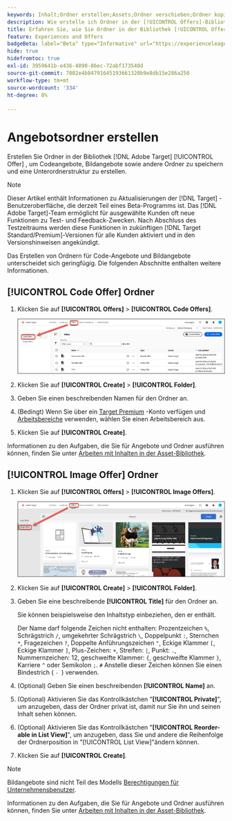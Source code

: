 ```yaml
---
keywords: Inhalt;Ordner erstellen;Assets;Ordner verschieben;Ordner kopieren;Ordner löschen;Ordner herunterladen;Ordner
description: Wie erstelle ich Ordner in der [!UICONTROL Offers]-Bibliothek?
title: Erfahren Sie, wie Sie Ordner in der Bibliothek [!UICONTROL Offers] erstellen, um Code- und Bildangebote sowie andere Ordner zu speichern.
feature: Experiences and Offers
badgeBeta: label="Beta" type="Informative" url="https://experienceleague.adobe.com/docs/target/using/introduction/intro.html?lang=de#beta newtab=true" tooltip="Was sind Beta-Funktionen in  [!DNL Adobe Target]?"
hide: true
hidefromtoc: true
exl-id: 3959641b-e436-4890-86ec-72abf173540d
source-git-commit: 7802e4b84791645193661320b9e8db15e286a250
workflow-type: tm+mt
source-wordcount: '334'
ht-degree: 8%

---
```


# Angebotsordner erstellen

Erstellen Sie Ordner in der Bibliothek [!DNL Adobe Target] [!UICONTROL Offer] , um Codeangebote, Bildangebote sowie andere Ordner zu speichern und eine Unterordnerstruktur zu erstellen.

>[!NOTE]
>
>Dieser Artikel enthält Informationen zu Aktualisierungen der [!DNL Target] -Benutzeroberfläche, die derzeit Teil eines Beta-Programms ist. Das [!DNL Adobe Target]-Team ermöglicht für ausgewählte Kunden oft neue Funktionen zu Test- und Feedback-Zwecken. Nach Abschluss des Testzeitraums werden diese Funktionen in zukünftigen [!DNL Target Standard/Premium]-Versionen für alle Kunden aktiviert und in den Versionshinweisen angekündigt.

Das Erstellen von Ordnern für Code-Angebote und Bildangebote unterscheidet sich geringfügig. Die folgenden Abschnitte enthalten weitere Informationen.

## [!UICONTROL Code Offer] Ordner

1. Klicken Sie auf **[!UICONTROL Offers]** > **[!UICONTROL Code Offers]**.

   ![Registerkarte &quot;Code-Angebote&quot;](/help/main/c-experiences/c-manage-content/assets/code-offers-tab-new.png)

1. Klicken Sie auf **[!UICONTROL Create]** > **[!UICONTROL Folder]**.

1. Geben Sie einen beschreibenden Namen für den Ordner an.

1. (Bedingt) Wenn Sie über ein [Target Premium](/help/main/c-intro/intro.md#premium) -Konto verfügen und [Arbeitsbereiche](/help/main/administrating-target/c-user-management/property-channel/properties-overview.md##section_B82EB409B67C4D9D9D20CE30E48DB1DC) verwenden, wählen Sie einen Arbeitsbereich aus.

1. Klicken Sie auf **[!UICONTROL Create]**.

Informationen zu den Aufgaben, die Sie für Angebote und Ordner ausführen können, finden Sie unter [Arbeiten mit Inhalten in der Asset-Bibliothek](/help/main/c-experiences/c-manage-content/assets-working.md).

## [!UICONTROL Image Offer] Ordner

1. Klicken Sie auf **[!UICONTROL Offers]** > **[!UICONTROL Image Offers]**.

   ![Registerkarte &quot;Bildangebote&quot;](/help/main/c-experiences/c-manage-content/assets/image-offers-tab-new.png)

1. Klicken Sie auf **[!UICONTROL Create]** > **[!UICONTROL Folder]**.
1. Geben Sie eine beschreibende **[!UICONTROL Title]** für den Ordner an.

   Sie können beispielsweise den Inhaltstyp einbeziehen, den er enthält.

   Der Name darf folgende Zeichen nicht enthalten: Prozentzeichen `%`, Schrägstrich `/`, umgekehrter Schrägstrich `\`, Doppelpunkt `:`, Sternchen `*`, Fragezeichen `?`, Doppelte Anführungszeichen `"`, Eckige Klammer `[`, Eckige Klammer `]`, Plus-Zeichen: `+`, Streifen: `|`, Punkt: `.`, Nummernzeichen: 12, geschweifte Klammer: `{`, geschweifte Klammer `}`, Karriere `^` oder Semikolon `;`. `#` Anstelle dieser Zeichen können Sie einen Bindestrich ( `- `) verwenden.

1. (Optional) Geben Sie einen beschreibenden **[!UICONTROL Name]** an.
1. (Optional) Aktivieren Sie das Kontrollkästchen &quot;**[!UICONTROL Private]**&quot;, um anzugeben, dass der Ordner privat ist, damit nur Sie ihn und seinen Inhalt sehen können.

1. (Optional) Aktivieren Sie das Kontrollkästchen &quot;**[!UICONTROL Reorder-able in List View]**&quot;, um anzugeben, dass Sie und andere die Reihenfolge der Ordnerposition in &quot;[!UICONTROL List View]&quot;ändern können.

1. Klicken Sie auf **[!UICONTROL Create]**.

>[!NOTE]
>
>Bildangebote sind nicht Teil des Modells [Berechtigungen für Unternehmensbenutzer](/help/main/administrating-target/c-user-management/property-channel/property-channel.md).

Informationen zu den Aufgaben, die Sie für Angebote und Ordner ausführen können, finden Sie unter [Arbeiten mit Inhalten in der Asset-Bibliothek](/help/main/c-experiences/c-manage-content/assets-working.md).
